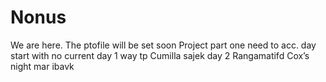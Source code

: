 # Nonus
We are here.
The ptofile will be set soon
Project part one
need to acc.
day start with no current
day 1
way tp Cumilla 
sajek
day 2
Rangamatifd
Cox’s 
night mar
ibavk